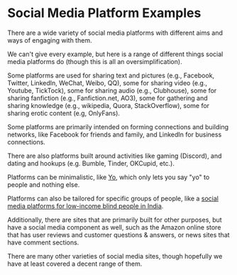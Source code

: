 # Social Media Platform Examples

There are a wide variety of social media platforms with different aims and ways of engaging with them.

We can't give every example, but here is a range of different things social media platforms do (though this is all an oversimplification).

Some platforms are used for sharing text and pictures (e.g., Facebook, Twitter, LinkedIn, WeChat, Weibo, QQ), some for sharing video (e.g., Youtube, TickTock), some for sharing audio (e.g., Clubhouse), some for sharing fanfiction (e.g., Fanfiction.net, AO3), some for gathering and sharing knowledge (e.g., wikipedia, Quora, StackOverflow), some for sharing erotic content (e.g, OnlyFans).

Some platforms are primarily intended on forming connections and building networks, like Facebook for friends and family, and LinkedIn for business connections.

There are also platforms built around activities like gaming (Discord), and dating and hookups (e.g. Bumble, Tinder, OKCupid, etc.).

Platforms can be minimalistic, like [Yo](https://en.wikipedia.org/wiki/Yo_(app)), which only lets you say "yo" to people and nothing else.

Platforms can also be tailored for specific groups of people, like a [social media platforms for low-income blind people in India](https://www.adityavashistha.com/uploads/2/0/8/0/20800650/vism_assets_2015.pdf).

Additionally, there are sites that are primarily built for other purposes, but have a social media component as well, such as the Amazon online store that has user reviews and customer questions & answers, or news sites that have comment sections.

There are many other varieties of social media sites, though hopefully we have at least covered a decent range of them.

